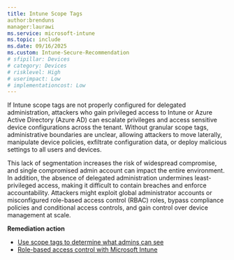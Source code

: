 ```yaml
---
title: Intune Scope Tags
author:brenduns
manager:laurawi
ms.service: microsoft-intune
ms.topic: include
ms.date: 09/16/2025
ms.custom: Intune-Secure-Recommendation
# sfipillar: Devices
# category: Devices
# risklevel: High
# userimpact: Low
# implementationcost: Low
---
```

If Intune scope tags are not properly configured for delegated administration, attackers who gain privileged access to Intune or Azure Active Directory (Azure AD) can escalate privileges and access sensitive device configurations across the tenant. Without granular scope tags, administrative boundaries are unclear, allowing attackers to move laterally, manipulate device policies, exfiltrate configuration data, or deploy malicious settings to all users and devices.

This lack of segmentation increases the risk of widespread compromise, and single compromised admin account can impact the entire environment. In addition, the absence of delegated administration undermines least-privileged access, making it difficult to contain breaches and enforce accountability. Attackers might exploit global administrator accounts or misconfigured role-based access control (RBAC) roles, bypass compliance policies and conditional access controls, and gain control over device management at scale.

**Remediation action**

- [Use scope tags to determine what admins can see](/intune/intune-service/fundamentals/scope-tags)
- [Role-based access control with Microsoft Intune](/intune/intune-service/fundamentals/role-based-access-control )
